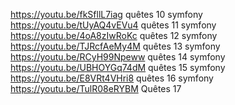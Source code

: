https://youtu.be/fkSfllL7iag quêtes 10 symfony
https://youtu.be/tUyAQ4vEVu4 quêtes 11 symfony
https://youtu.be/4oA8zIwRoKc quêtes 12 symfony
https://youtu.be/TJRcfAeMy4M quêtes 13 symfony
https://youtu.be/RCyH99Npeww quêtes 14 symfony
https://youtu.be/UBHOYGq74dM quêtes 15 symfony
https://youtu.be/E8VRt4VHri8 quêtes 16 symfony
https://youtu.be/TulR08eRYBM Quêtes 17 